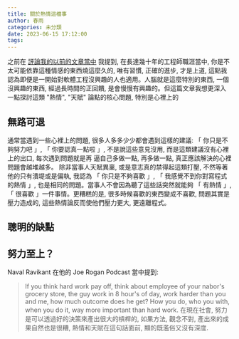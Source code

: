 ```yaml
---
title: 關於熱情這檔事
author: 春雨
categories: 未分類
date: 2023-06-15 17:12:00
tags:
---
```


之前在 [評論我的以前的文章當中]() 我提到, 在長達幾十年的工程師職涯當中, 你是不太可能依靠這種情感的東西燒這麼久的, 唯有習慣, 正確的進步, 才是上道, 這點我認為即便是一開始對軟體工程沒興趣的人也適用。人腦就是這麼特別的東西, 一個沒興趣的東西, 經過長時間的正回饋, 是會慢慢有興趣的。但這篇文章我想更深入一點探討這類 "熱情", "天賦" 論點的核心問題, 特別是心裡上的

## 無路可退
通常當遇到一些心裡上的問題, 很多人多多少少都會遇到這樣的建議: 「 你只是不夠努力吧 」, 「 你要認真一點啦 」, 不是說這些意見沒用, 而是這類建議沒有心裡上的出口, 每次遇到問題就是再
逼自己多做一點, 再多做一點, 真正應該解決的心裡問題會越堆越多。 除非當事人天賦異稟, 或是意志真的禁得起這類打壓, 不然等著他的只有潰堤或是偏執, 我認為 「 你只是不夠喜歡 」, 「 我感覺不到你對寫程式的熱情 」, 也是相同的問題。當事人不會因為聽了這些話突然就能夠 「 有熱情 」, 「 很喜歡 」一件事情。更糟糕的是, 很多時候喜歡的東西變成不喜歡, 問題其實是壓力造成的, 這些熱情論反而使他們壓力更大, 更遠離程式。

## 聰明的缺點

## 努力至上？
Naval Ravikant 在他的 Joe Rogan Podcast 當中提到:
> If you think hard work pay off, think about employee of your nabor's grocery store, the guy work in 8 hour's of day, work harder than you and me, how much outcome does he get? How you do, who you with, when you do it, way more important than hard work.
在現在社會, 努力是可以透過好的決策來產出很大的槓桿的, 如果方法, 觀念不對, 產出來的成果自然也是很糟, 熱情和天賦在這句話面前, 顯的既濫俗又沒有深度.
